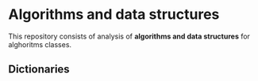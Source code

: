 # Algorithms and data structures

This repository consists of analysis of **algorithms and data structures** for alghoritms classes.

## Dictionaries
